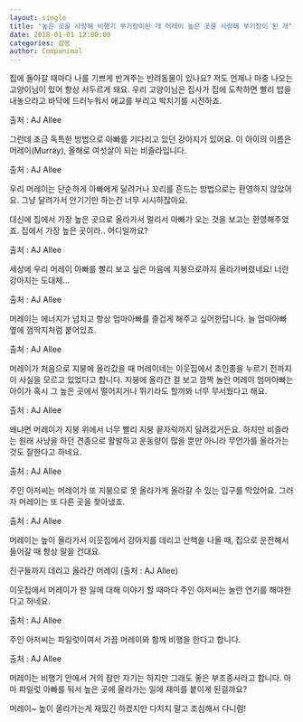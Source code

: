 ```yaml
---
layout: single
title: "높은 곳을 사랑해 비행기 부기장이된 개 머레이 높은 곳을 사랑해 부기장이 된 개"
date: 2018-01-01 12:00:00
categories: 감동
author: Companimal
---
```


집에 돌아갈 때마다 나를 기쁘게 반겨주는 반려동물이 있나요? 저도 언제나 마중 나오는 고양이님이 있어 항상 서두르게 돼요. 우리 고양이님은 집사가 집에 도착하면 빨리 밥을 내놓으라고 바닥에 드러누워서 애교를 부리고 박치기를 시전하죠.

출처 : AJ Allee

그런데 조금 독특한 방법으로 아빠를 기다리고 있던 강아지가 있어요. 이 아이의 이름은 머레이(Murray), 올해로 여섯살이 되는 비즐라입니다.

출처 : AJ Allee

우리 머레이는 단순하게 아빠에게 달려거나 꼬리를 흔드는 방법으로는 환영하지 않았어요. 그냥 달려가서 안기기만 하는건 너무 시시하잖아요.

대신에 집에서 가장 높은 곳으로 올라가서 멀리서 아빠가 오는 것을 보고는 환영해주었죠. 집에서 가장 높은 곳이라.. 어디일까요?

출처 : AJ Allee

세상에 우리 머레이 아빠를 빨리 보고 싶은 마음에 지붕으로까지 올라가버렸네요! 너란 강아지는 도대체...

출처 : AJ Allee

머레이는 에너지가 넘치고 항상 엄마아빠를 즐겁게 해주고 싶어한답니다. 늘 엄마아빠 옆에 껌딱지처럼 붙어있죠.

출처 : AJ Allee

머레이가 처음으로 지붕에 올라갔을 때 머레이네는 이웃집에서 초인종을 누르기 전까지 이 사실을 모르고 있었다고 합니다. 지붕에 올라간 걸 보고 깜짝 놀란 머레이 엄마아빠는 아이가 혹시 그 높은 곳에서 떨어지거나 뛰기라도 할까봐 너무 무서웠다고 해요.

출처 : AJ Allee

왜냐면 머레이가 지붕 위에서 너무 빨리 지붕 끝자락까지 달려갔거든요. 하지만 비즐라는 원래 사냥을 하던 견종으로 활발하고 운동량이 많을 뿐만 아니라 무언가를 올라가는 것도 잘한다고 하네요.

출처 : AJ Allee

주인 아저씨는 머레이가 또 지붕으로 못 올라가게 올라갈 수 있는 입구를 막았어요. 그러자 머레이는 또 다른 곳을 찾아냈죠.

출처 : AJ Allee

머레이는 높이 올라가서 이웃집에서 강아지를 데리고 산책을 나올 때, 집으로 운전해서 들어갈 때 항상 말을 건대요.

친구들까지 데리고 올라간 머레이 (출처 : AJ Allee)

이웃집에서 머레이가 한 일에 대해 이야기 할 때마다 주인 아저씨는 놀란 연기를 해야한다고 하네요.

출처 : AJ Allee

주인 아저씨는 파일럿이여서 가끔 머레이와 함께 비행을 한다고 합니다.

출처 : AJ Allee

머레이는 비행기 안에서 거의 잠만 자기는 하지만 그래도 좋은 부조종사라고 합니다. 아마 파일럿 아빠를 둬서 높은 곳에 올라가는 일에 재미를 붙이게 된걸까요?

머레이~ 높이 올라가는게 재밌긴 하겠지만 다치지 말고 조심해서 다니렴!
